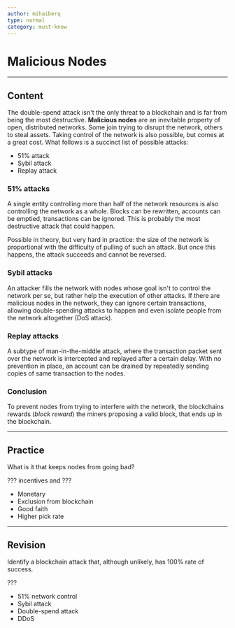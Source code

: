 ```yaml
---
author: mihaiberq
type: normal
category: must-know
---
```


# Malicious Nodes


---

## Content

The double-spend attack isn't the only threat to a blockchain and is far from being the most destructive. **Malicious nodes** are an inevitable property of open, distributed networks. Some join trying to disrupt the network, others to steal assets. Taking control of the network is also possible, but comes at a great cost. What follows is a succinct list of possible attacks:

* 51% attack
* Sybil attack
* Replay attack
             	

### 51% attacks

A single entity controlling more than half of the network resources is also controlling the network as a whole. Blocks can be rewritten, accounts can be emptied, transactions can be ignored. This is probably the most destructive attack that could happen.

Possible in theory, but very hard in practice: the size of the network is proportional with the difficulty of pulling of such an attack. But once this happens, the attack succeeds and cannot be reversed.

### Sybil attacks

An attacker fills the network with nodes whose goal isn't to control the network per se, but rather help the execution of other attacks. If there are malicious nodes in the network, they can ignore certain transactions, allowing double-spending attacks to happen and even isolate people from the network altogether (DoS attack).  

### Replay attacks

A subtype of man-in-the-middle attack, where the transaction packet sent over the network is intercepted and replayed after a certain delay. With no prevention in place, an account can be drained by repeatedly sending copies of same transaction to the nodes.

### Conclusion

To prevent nodes from trying to interfere with the network, the blockchains rewards (*block reward*) the miners proposing a valid block, that ends up in the blockchain.


---

## Practice

What is it that keeps nodes from going bad?

??? incentives and ???

* Monetary
* Exclusion from blockchain
* Good faith
* Higher pick rate


---

## Revision

Identify a blockchain attack that, although unlikely, has 100% rate of success.

???

* 51% network control
* Sybil attack
* Double-spend attack
* DDoS
